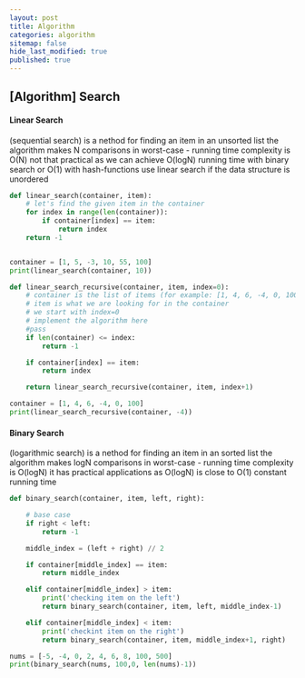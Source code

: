 ```yaml
---
layout: post
title: Algorithm 
categories: algorithm
sitemap: false
hide_last_modified: true
published: true
---
```


## [Algorithm] Search

#### Linear Search
(sequential search) is a nethod for finding an item in an unsorted list
the algorithm makes N comparisons in worst-case - running time complexity is O(N)
not that practical as we can achieve O(logN) running time with binary search or O(1) with hash-functions
use linear search if the data structure is unordered

~~~python
def linear_search(container, item):
    # let's find the given item in the container
    for index in range(len(container)):
        if container[index] == item:
            return index
    return -1


container = [1, 5, -3, 10, 55, 100]
print(linear_search(container, 10))

def linear_search_recursive(container, item, index=0):
    # container is the list of items (for example: [1, 4, 6, -4, 0, 100])
    # item is what we are looking for in the container
    # we start with index=0
    # implement the algorithm here
    #pass
    if len(container) <= index:
        return -1

    if container[index] == item:
        return index

    return linear_search_recursive(container, item, index+1)

container = [1, 4, 6, -4, 0, 100]
print(linear_search_recursive(container, -4))
~~~

#### Binary Search
(logarithmic search) is a nethod for finding an item in an sorted list
the algorithm makes logN comparisons in worst-case - running time complexity is O(logN)
it has practical applications as O(logN) is close to O(1) constant running time

~~~python
def binary_search(container, item, left, right):

    # base case
    if right < left:
        return -1

    middle_index = (left + right) // 2

    if container[middle_index] == item:
        return middle_index

    elif container[middle_index] > item:
        print('checking item on the left')
        return binary_search(container, item, left, middle_index-1)

    elif container[middle_index] < item:
        print('checkint item on the right')
        return binary_search(container, item, middle_index+1, right)

nums = [-5, -4, 0, 2, 4, 6, 8, 100, 500]
print(binary_search(nums, 100,0, len(nums)-1))
~~~